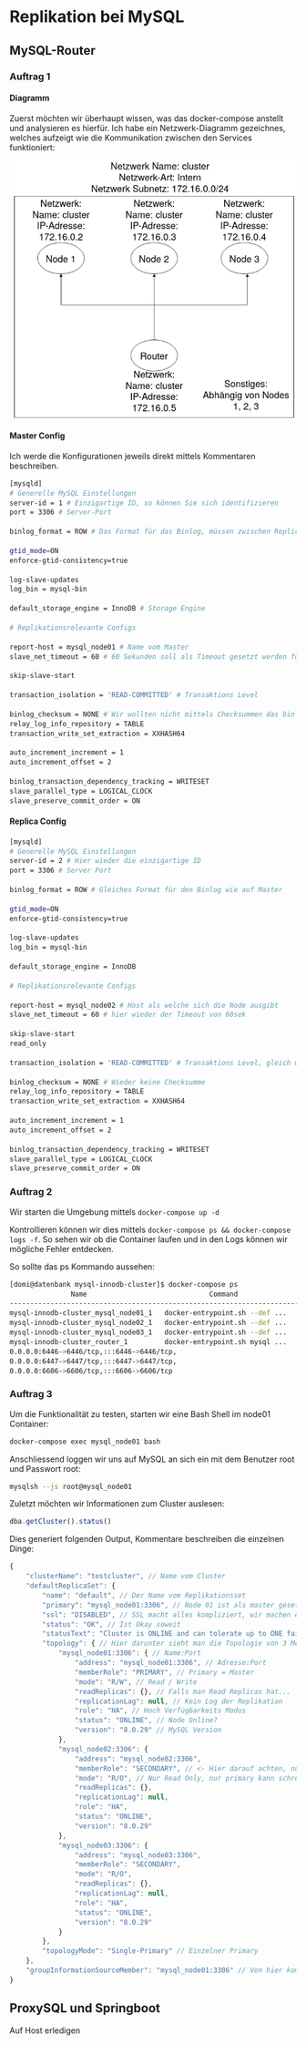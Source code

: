 # Replikation bei MySQL

## MySQL-Router

### Auftrag 1

#### Diagramm

Zuerst möchten wir überhaupt wissen, was das docker-compose anstellt und analysieren es hierfür. Ich habe ein Netzwerk-Diagramm gezeichnes, welches aufzeigt wie die Kommunikation zwischen den Services funktioniert:

![mysql_repl_compose](../img/mysql_repl_diagram.png)

#### Master Config

Ich werde die Konfigurationen jeweils direkt mittels Kommentaren beschreiben.

```bash
[mysqld]
# Generelle MySQL Einstellungen
server-id = 1 # Einzigartige ID, so können Sie sich identifizieren
port = 3306 # Server-Port

binlog_format = ROW # Das Format für das Binlog, müssen zwischen Replica und Master gleich gehalten werden

gtid_mode=ON
enforce-gtid-consistency=true

log-slave-updates
log_bin = mysql-bin

default_storage_engine = InnoDB # Storage Engine

# Replikationsrelevante Configs

report-host = mysql_node01 # Name vom Master
slave_net_timeout = 60 # 60 Sekunden soll als Timeout gesetzt werden für das verbinden der Replicas

skip-slave-start

transaction_isolation = 'READ-COMMITTED' # Transaktions Level

binlog_checksum = NONE # Wir wollten nicht mittels Checksummen das binlog überprüfen, kostet zusätzliche Ressourcen
relay_log_info_repository = TABLE
transaction_write_set_extraction = XXHASH64

auto_increment_increment = 1
auto_increment_offset = 2

binlog_transaction_dependency_tracking = WRITESET 
slave_parallel_type = LOGICAL_CLOCK
slave_preserve_commit_order = ON
```

#### Replica Config

```bash
[mysqld]
# Generelle MySQL Einstellungen
server-id = 2 # Hier wieder die einzigartige ID
port = 3306 # Server Port

binlog_format = ROW # Gleiches Format für den Binlog wie auf Master

gtid_mode=ON
enforce-gtid-consistency=true

log-slave-updates
log_bin = mysql-bin

default_storage_engine = InnoDB

# Replikationsrelevante Configs

report-host = mysql_node02 # Host als welche sich die Node ausgibt
slave_net_timeout = 60 # hier wieder der Timeout von 60sek

skip-slave-start
read_only

transaction_isolation = 'READ-COMMITTED' # Transaktions Level, gleich wie Master

binlog_checksum = NONE # Wieder keine Checksumme
relay_log_info_repository = TABLE
transaction_write_set_extraction = XXHASH64

auto_increment_increment = 1
auto_increment_offset = 2

binlog_transaction_dependency_tracking = WRITESET
slave_parallel_type = LOGICAL_CLOCK
slave_preserve_commit_order = ON
```

### Auftrag 2

Wir starten die Umgebung mittels ```docker-compose up -d```

Kontrollieren können wir dies mittels ```docker-compose ps && docker-compose logs -f```. So sehen wir ob die Container laufen und in den Logs können wir mögliche Fehler entdecken. 

So sollte das ps Kommando aussehen: 

```bash
[domi@datenbank mysql-innodb-cluster]$ docker-compose ps
               Name                              Command               State                               Ports                            
--------------------------------------------------------------------------------------------------------------------------------------------
mysql-innodb-cluster_mysql_node01_1   docker-entrypoint.sh --def ...   Up      3306/tcp, 33060/tcp, 33061/tcp                               
mysql-innodb-cluster_mysql_node02_1   docker-entrypoint.sh --def ...   Up      3306/tcp, 33060/tcp, 33061/tcp                               
mysql-innodb-cluster_mysql_node03_1   docker-entrypoint.sh --def ...   Up      3306/tcp, 33060/tcp, 33061/tcp                               
mysql-innodb-cluster_router_1         docker-entrypoint.sh mysql ...   Up      0.0.0.0:3306->3306/tcp,:::3306->3306/tcp,                    
0.0.0.0:6446->6446/tcp,:::6446->6446/tcp,                    
0.0.0.0:6447->6447/tcp,:::6447->6447/tcp,                    
0.0.0.0:6606->6606/tcp,:::6606->6606/tcp  
```

### Auftrag 3

Um die Funktionalität zu testen, starten wir eine Bash Shell im node01 Container:

```bash
docker-compose exec mysql_node01 bash
```

Anschliessend loggen wir uns auf MySQL an sich ein mit dem Benutzer root und Passwort root:

```bash
mysqlsh --js root@mysql_node01
```

Zuletzt möchten wir Informationen zum Cluster auslesen:

```js
dba.getCluster().status()
```

Dies generiert folgenden Output, Kommentare beschreiben die einzelnen Dinge:

```js
{
    "clusterName": "testcluster", // Name vom Cluster
    "defaultReplicaSet": {
        "name": "default", // Der Name vom Replikationsset
        "primary": "mysql_node01:3306", // Node 01 ist als master gesetzt
        "ssl": "DISABLED", // SSL macht alles kompliziert, wir machen es aus...
        "status": "OK", // Ist Okay soweit
        "statusText": "Cluster is ONLINE and can tolerate up to ONE failure.", // Statusmeldung
        "topology": { // Hier darunter sieht man die Topologie von 3 Members (minimum)
            "mysql_node01:3306": { // Name:Port
                "address": "mysql_node01:3306", // Adresse:Port
                "memberRole": "PRIMARY", // Primary = Master
                "mode": "R/W", // Read / Write 
                "readReplicas": {}, // Falls man Read Replicas hat...
                "replicationLag": null, // Kein Log der Replikation
                "role": "HA", // Hoch Verfügbarkeits Modus
                "status": "ONLINE", // Node Online?
                "version": "8.0.29" // MySQL Version
            }, 
            "mysql_node02:3306": {
                "address": "mysql_node02:3306", 
                "memberRole": "SECONDARY", // <- Hier darauf achten, nun Secondary, Primary einzigartig
                "mode": "R/O", // Nur Read Only, nur primary kann schreiben
                "readReplicas": {}, 
                "replicationLag": null, 
                "role": "HA", 
                "status": "ONLINE", 
                "version": "8.0.29"
            }, 
            "mysql_node03:3306": {
                "address": "mysql_node03:3306", 
                "memberRole": "SECONDARY", 
                "mode": "R/O", 
                "readReplicas": {}, 
                "replicationLag": null, 
                "role": "HA", 
                "status": "ONLINE", 
                "version": "8.0.29"
            }
        }, 
        "topologyMode": "Single-Primary" // Einzelner Primary
    }, 
    "groupInformationSourceMember": "mysql_node01:3306" // Von hier kommt die Info
}
```

## ProxySQL und Springboot

Auf Host erledigen